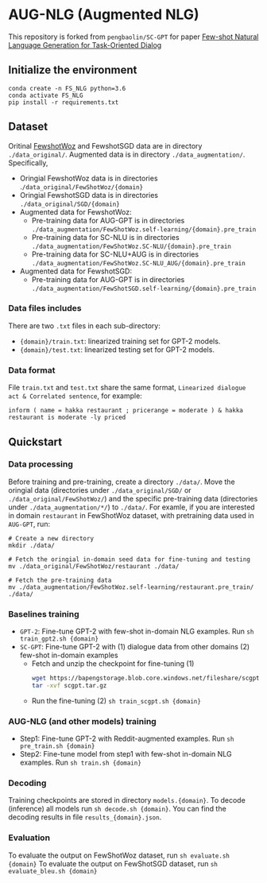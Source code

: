 # AUG-NLG (Augmented NLG)

This repository is forked from `pengbaolin/SC-GPT` for paper [Few-shot Natural Language Generation for Task-Oriented Dialog](https://arxiv.org/abs/2002.12328)

## Initialize the environment

```
conda create -n FS_NLG python=3.6
conda activate FS_NLG
pip install -r requirements.txt
```

## Dataset

Oritinal [FewshotWoz](https://arxiv.org/abs/2002.12328) and FewshotSGD data are in directory `./data_original/`. Augmented data is in directory `./data_augmentation/`. Specifically,

* Oringial FewshotWoz data is in directories .`/data_original/FewShotWoz/{domain}`
* Oringial FewshotSGD data is in directories `./data_original/SGD/{domain}`
* Augmented data for FewshotWoz:
  * Pre-training data for AUG-GPT is in directories `./data_augmentation/FewShotWoz.self-learning/{domain}.pre_train`
  * Pre-training data for SC-NLU is in directories `./data_augmentation/FewShotWoz.SC-NLU/{domain}.pre_train`
  * Pre-training data for SC-NLU+AUG is in directories `./data_augmentation/FewShotWoz.SC-NLU_AUG/{domain}.pre_train`
* Augmented data for FewshotSGD:
  * Pre-training data for AUG-GPT is in directories `./data_augmentation/FewShotSGD.self-learning/{domain}.pre_train`


### Data files includes

There are two `.txt` files in each sub-directory:
* <code>{domain}/train.txt</code>: linearized training set for GPT-2 models.
* <code>{domain}/test.txt</code>: linearized testing set for GPT-2 models.


### Data format

File `train.txt` and `test.txt` share the same format, `Linearized dialogue act & Correlated sentence`, for example:
```
inform ( name = hakka restaurant ; pricerange = moderate ) & hakka restaurant is moderate -ly priced
```

## Quickstart

### Data processing
Before training and pre-training, create a directory `./data/`. Move the oringial data (directories under `./data_original/SGD/` or `./data_original/FewShotWoz/`) and the specific pre-training data (directories under `./data_augmentation/*/`) to `./data/`. For examle, if you are interested in domain `restaurant` in FewShotWoz dataset, with pretraining data used in `AUG-GPT`, run:
```
# Create a new directory
mkdir ./data/

# Fetch the oringial in-domain seed data for fine-tuning and testing
mv ./data_original/FewShotWoz/restaurant ./data/

# Fetch the pre-training data
mv ./data_augmentation/FewShotWoz.self-learning/restaurant.pre_train/ ./data/
```

### Baselines training
* `GPT-2`: Fine-tune GPT-2 with few-shot in-domain NLG examples. Run `sh train_gpt2.sh {domain}`
* `SC-GPT`: Fine-tune GPT-2 with (1) dialogue data from other domains (2) few-shot in-domain examples 
  - Fetch and unzip the checkpoint for fine-tuning (1)
    ```bash
    wget https://bapengstorage.blob.core.windows.net/fileshare/scgpt.tar.gz
    tar -xvf scgpt.tar.gz
    ```
  - Run the fine-tuning (2) `sh train_scgpt.sh {domain}`

### AUG-NLG (and other models) training
* Step1: Fine-tune GPT-2 with Reddit-augmented examples. Run `sh pre_train.sh {domain}`
* Step2: Fine-tune model from step1 with few-shot in-domain NLG examples. Run `sh train.sh {domain}`

### Decoding
Training checkpoints are stored in directory `models.{domain}`. To decode (inference) all models run `sh decode.sh {domain}`. You can find the decoding results in file `results_{domain}.json`.

### Evaluation
To evaluate the output on FewShotWoz dataset, run `sh evaluate.sh {domain}`
To evaluate the output on FewShotSGD dataset, run `sh evaluate_bleu.sh {domain}`


